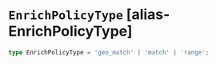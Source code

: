 # `EnrichPolicyType` [alias-EnrichPolicyType]
```typescript
type EnrichPolicyType = 'geo_match' | 'match' | 'range';
```
